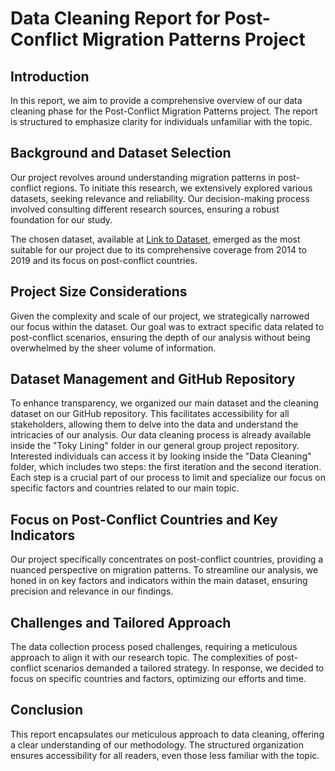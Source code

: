 # Data Cleaning Report for Post-Conflict Migration Patterns Project

## Introduction
In this report, we aim to provide a comprehensive overview of our data cleaning phase for the Post-Conflict Migration Patterns project. The report is structured to emphasize clarity for individuals unfamiliar with the topic.

## Background and Dataset Selection
Our project revolves around understanding migration patterns in post-conflict regions. To initiate this research, we extensively explored various datasets, seeking relevance and reliability. Our decision-making process involved consulting different research sources, ensuring a robust foundation for our study.

The chosen dataset, available at [Link to Dataset](https://www.mdpi.com/2306-5729/8/9/139), emerged as the most suitable for our project due to its comprehensive coverage from 2014 to 2019 and its focus on post-conflict countries.

## Project Size Considerations
Given the complexity and scale of our project, we strategically narrowed our focus within the dataset. Our goal was to extract specific data related to post-conflict scenarios, ensuring the depth of our analysis without being overwhelmed by the sheer volume of information.

## Dataset Management and GitHub Repository
To enhance transparency, we organized our main dataset and the cleaning dataset on our GitHub repository. This facilitates accessibility for all stakeholders, allowing them to delve into the data and understand the intricacies of our analysis. Our data cleaning process is already available inside the "Toky Lining" folder in our general group project repository. Interested individuals can access it by looking inside the "Data Cleaning" folder, which includes two steps: the first iteration and the second iteration. Each step is a crucial part of our process to limit and specialize our focus on specific factors and countries related to our main topic.

## Focus on Post-Conflict Countries and Key Indicators
Our project specifically concentrates on post-conflict countries, providing a nuanced perspective on migration patterns. To streamline our analysis, we honed in on key factors and indicators within the main dataset, ensuring precision and relevance in our findings.

## Challenges and Tailored Approach
The data collection process posed challenges, requiring a meticulous approach to align it with our research topic. The complexities of post-conflict scenarios demanded a tailored strategy. In response, we decided to focus on specific countries and factors, optimizing our efforts and time.

## Conclusion
This report encapsulates our meticulous approach to data cleaning, offering a clear understanding of our methodology. The structured organization ensures accessibility for all readers, even those less familiar with the topic.
